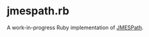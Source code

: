 jmespath.rb
===========

A work-in-progress Ruby implementation of [JMESPath](https://github.com/boto/jmespath).

